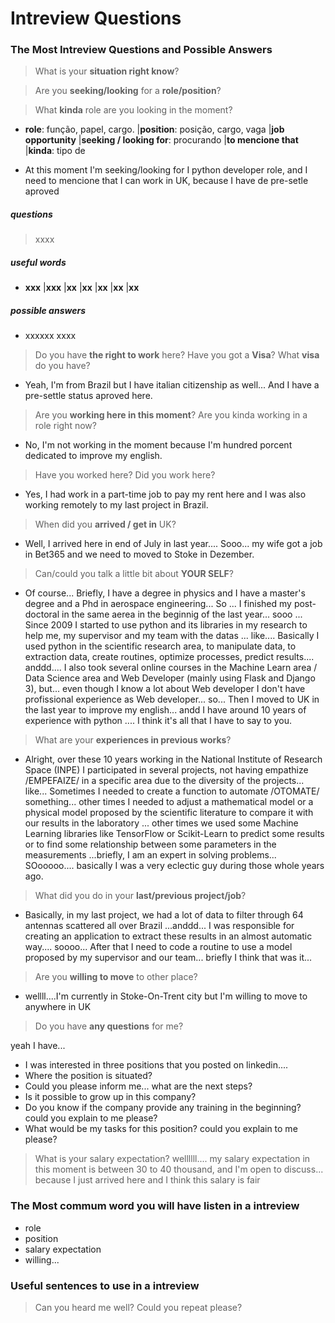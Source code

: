 # Intreview Questions


### The Most Intreview Questions and Possible Answers

> What is your **situation right know**?

> Are you **seeking/looking** for a **role/position**?

> What **kinda** role are you looking in the moment?

- **role**: função, papel, cargo.
|**position**: posição, cargo, vaga
|**job opportunity**
|**seeking / looking for**: procurando
|**to mencione that**
|**kinda**: tipo de

- At this moment I'm seeking/looking for I python developer role, and I need to mencione that I can work in UK, because I have de pre-setle aproved




##### questions
> xxxx

##### useful words
- **xxx**
|**xxx**
|**xx**
|**xx**
|**xx**
|**xx**
|**xx**

##### possible answers
- xxxxxx xxxx



> Do you have **the right to work** here?
> Have you got a **Visa**?
> What **visa** do you have?

- Yeah, I'm from Brazil but I have italian citizenship as well... And I have a pre-settle status aproved here.

> Are you **working here in this moment**?
> Are you kinda working in a role right now?

- No, I'm not working in the moment because I'm hundred porcent dedicated to improve my english.

> Have you worked here? Did you work here?

- Yes, I had work in a part-time job to pay my rent here and I was also working remotely to my last project in Brazil.

> When did you **arrived / get in** UK?

- Well, I arrived here in end of July in last year.... Sooo... my wife got a job in Bet365 and we need to moved to Stoke in Dezember.

> Can/could you talk a little bit about **YOUR SELF**?

- Of course... Briefly, I have a degree in physics and I have a master's degree and a Phd in aerospace engineering... So ... I finished my post-doctoral in the same aerea in the beginnig of the last year... sooo ... Since 2009 I started to use python and its libraries in my research to help me, my supervisor and my team with the datas ... like.... Basically I used python in the scientific research area, to manipulate data, to extraction data, create routines, optimize processes, predict results.... anddd.... I also took several online courses in the Machine Learn area / Data Science area and Web Developer (mainly using Flask and Django 3), but... even though I know a lot about Web developer I don't have  profissional experience as Web developer... so... Then I moved to UK in the last year to improve my english... andd I have around 10 years of experience with python .... I think it's all that I have to say to you.

> What are your **experiences in previous works**?

- Alright, over these 10 years working in the National Institute of Research Space (INPE) I participated in several projects, not having empathize /EMPEFAIZE/ in a specific area due to the diversity of the projects... like... Sometimes I needed to create a function to automate /OTOMATE/ something... other times I needed to adjust a mathematical model or a physical model proposed by the scientific literature to compare it with our results in the laboratory ... other times we used some Machine Learning libraries like TensorFlow or Scikit-Learn to predict some results or to find some relationship between some parameters in the measurements ...briefly, I am an expert in solving problems... SOooooo.... basically I was a very eclectic guy during those whole years ago.

> What did you do in your **last/previous project/job**?

- Basically, in my last project, we had a lot of data to filter through 64 antennas scattered all over Brazil ...anddd... I was responsible for creating an application to extract these results in an almost automatic way.... soooo... After that I need to code a routine to use a model proposed by my supervisor and our team... briefly I think that was it...

> Are you **willing to move** to other place?

- wellll....I'm currently in Stoke-On-Trent city but I'm willing to move to anywhere in UK

> Do you have **any questions** for me?

yeah I have...
- I was interested in three positions that you posted on linkedin....
- Where the position is situated?
- Could you please inform me... what are the next steps?
- Is it possible to grow up in this company?
- Do you know if the company provide any training in the beginning?  could you explain to me please?
- What would be my tasks for this position? could you explain to me please?

> What is your salary expectation?
wellllll.... my salary expectation in this moment is between 30 to 40 thousand, and I'm open to discuss... because I just arrived here and I think this salary is fair

### The Most commum word you will have listen in a intreview

- role 
- position
- salary expectation
- willing...

### Useful sentences to use in a intreview

> Can you heard me well?
> Could you repeat please?

